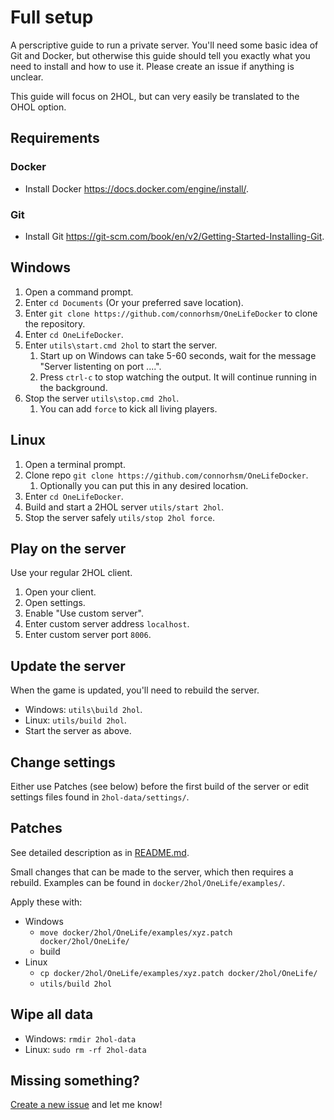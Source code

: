 # Full setup
A perscriptive guide to run a private server. You'll need some basic idea of Git and Docker, but otherwise this guide should tell you exactly what you need to install and how to use it. Please create an issue if anything is unclear.

This guide will focus on 2HOL, but can very easily be translated to the OHOL option.

## Requirements

### Docker
- Install Docker https://docs.docker.com/engine/install/.

### Git
- Install Git https://git-scm.com/book/en/v2/Getting-Started-Installing-Git.

## Windows
1. Open a command prompt.
2. Enter `cd Documents` (Or your preferred save location).
3. Enter `git clone https://github.com/connorhsm/OneLifeDocker` to clone the repository.
4. Enter `cd OneLifeDocker`.
5. Enter `utils\start.cmd 2hol` to start the server.
   1. Start up on Windows can take 5-60 seconds, wait for the message "Server listenting on port ....".
   2. Press `ctrl-c` to stop watching the output. It will continue running in the background.
6. Stop the server `utils\stop.cmd 2hol`.
   1. You can add `force` to kick all living players.

## Linux
1. Open a terminal prompt.
2. Clone repo `git clone https://github.com/connorhsm/OneLifeDocker`.
   1. Optionally you can put this in any desired location.
3. Enter `cd OneLifeDocker`.
4. Build and start a 2HOL server `utils/start 2hol`.
5. Stop the server safely `utils/stop 2hol force`.

## Play on the server
Use your regular 2HOL client.
1. Open your client.
2. Open settings.
3. Enable "Use custom server".
4. Enter custom server address `localhost`.
5. Enter custom server port `8006`.

## Update the server
When the game is updated, you'll need to rebuild the server.

- Windows: `utils\build 2hol`.
- Linux: `utils/build 2hol`.
- Start the server as above.

## Change settings
Either use Patches (see below) before the first build of the server or edit settings files found in `2hol-data/settings/`.

## Patches
See detailed description as in [README.md](README.md).

Small changes that can be made to the server, which then requires a rebuild. Examples can be found in `docker/2hol/OneLife/examples/`.

Apply these with:
- Windows
  - `move docker/2hol/OneLife/examples/xyz.patch docker/2hol/OneLife/`
  - build
- Linux
  - `cp docker/2hol/OneLife/examples/xyz.patch docker/2hol/OneLife/`
  - `utils/build 2hol`

## Wipe all data
- Windows: `rmdir 2hol-data`
- Linux: `sudo rm -rf 2hol-data`

## Missing something?
[Create a new issue](https://github.com/connorhsm/OneLifeDocker/issues/new) and let me know!
